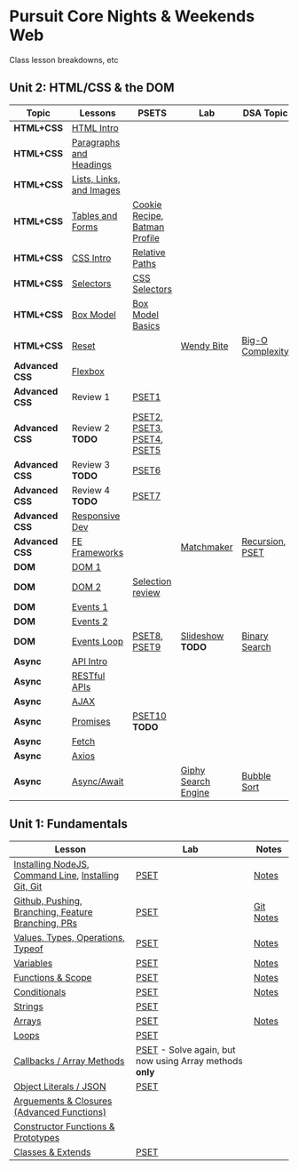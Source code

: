 # Pursuit Core Nights & Weekends Web
Class lesson breakdowns, etc

## Unit 2: HTML/CSS & the DOM

| Topic | Lessons | PSETS | Lab | DSA Topic | Notes |
| ---------------------- | ------------- | ------------- | ------------- | ------------- | ------------- |
| **HTML+CSS** | [HTML Intro ](https://github.com/joinpursuit/Pursuit-Core-Web/blob/master/html_css_dom/html_intro/html_intro_update.md) |
| **HTML+CSS** | [Paragraphs and Headings ](https://github.com/joinpursuit/Pursuit-Core-Web/blob/master/html_css_dom/html_paragraph_and_headings/html_p_h_tags.md) |
| **HTML+CSS** | [Lists, Links, and Images](https://github.com/joinpursuit/Pursuit-Core-Web/blob/master/html_css_dom/html_lists_links_imgs/html_list_link_img_tags.md) |
| **HTML+CSS** | [Tables and Forms](https://github.com/joinpursuit/Pursuit-Core-Web/blob/master/html_css_dom/html_tables_forms/html_table_form_tags.md) | [Cookie Recipe](https://github.com/FEWDMaterials/cookie-recipe-starter), [Batman Profile](https://github.com/mmosayed/PCNWLab_batman_profile) |
| **HTML+CSS** | [CSS Intro](https://github.com/joinpursuit/Pursuit-Core-Web/blob/master/html_css_dom/css_intro/css_intro.md) | [Relative Paths](https://github.com/FEWDMaterials/RelativePathsReview) |
| **HTML+CSS** | [Selectors](https://github.com/joinpursuit/Pursuit-Core-Web/blob/master/html_css_dom/css_selectors/css_selectors.md) | [CSS Selectors](https://github.com/FEWDMaterials/CSSSelectorsReview) |
| **HTML+CSS** | [Box Model](https://github.com/joinpursuit/Pursuit-Core-Web/blob/master/html_css_dom/css_box_model/css_box_model.md) | [Box Model Basics](https://github.com/FEWDMaterials/basicLayoutsReview) |
| **HTML+CSS** | [Reset](https://github.com/joinpursuit/Pursuit-Core-Web/blob/master/html_css_dom/css_reset/reset_update.md) | | [Wendy Bite](https://github.com/FEWDMaterials/WendyBite_BEM) | [Big-O Complexity](https://github.com/mmosayed/DSA-Curriculum/blob/master/Big-O%20Notation/lesson-js.md) |
| **Advanced CSS** | [Flexbox ](https://github.com/joinpursuit/Pursuit-Core-Web/blob/master/html_css_dom/css_flexbox/css_flexbox.md) |
| **Advanced CSS** | Review 1 | [PSET1](https://github.com/FEWDMaterials/layoutPractice) |
| **Advanced CSS** | Review 2 **TODO** | [PSET2](http://samantha.fewd.us/#/fork/mottaquikarim/flex-grid-ex), [PSET3](http://samantha.fewd.us/#/fork/mottaquikarim/flex-grid-ex-2), [PSET4](http://samantha.fewd.us/#fork/mottaquikarim/flex-grid-ex-3), [PSET5](http://samantha.fewd.us/#fork/mottaquikarim/flex-grid-ex-4)  |
| **Advanced CSS** | Review 3 **TODO** | [PSET6](https://mottaquikarim.github.io/FEWDRemote/stage/index.html?lecture=7#/3/3)  |
| **Advanced CSS** | Review 4 **TODO** | [PSET7](https://mottaquikarim.github.io/FEWDRemote/stage/index.html?lecture=7#/4/2)  |
| **Advanced CSS** | [Responsive Dev](https://fewdmaterials.github.io/FEWD629_Lecture7/#styling-for-various-screens) |
| **Advanced CSS** | [FE Frameworks ](https://getbootstrap.com/) |  | [Matchmaker](https://github.com/FEWDMaterials/FEWD_Developer_Matchmaker) | [Recursion](https://github.com/mmosayed/DSA-Curriculum/blob/master/Recursion/lesson-js.md), [PSET](https://github.com/mottaquikarim/PCNWLab-Recursion) |
| **DOM** | [DOM 1 ](https://github.com/joinpursuit/Pursuit-Core-Web/blob/master/html_css_dom/dom_1/dom1_update.md) |
| **DOM** | [DOM 2 ](https://github.com/joinpursuit/Pursuit-Core-Web/blob/master/html_css_dom/dom_2/dom2_update.md) |  [Selection review](https://github.com/FEWDMaterials/UI_PSETS) |
| **DOM** | [Events 1 ](https://github.com/joinpursuit/Pursuit-Core-Web/blob/master/html_css_dom/events_1/event_update.md) |
| **DOM** | [Events 2 ](https://github.com/joinpursuit/Pursuit-Core-Web/blob/master/html_css_dom/events_2/events_2_update.md) |
| **DOM** | [Events Loop ](https://github.com/joinpursuit/Pursuit-Core-Web/blob/master/html_css_dom/event_loop/event_loop_update.md) |  [PSET8](https://github.com/FEWDMaterials/UI_PSETS), [PSET9](https://github.com/FEWDMaterials/UIReview) | [Slideshow](https://github.com/FEWDMaterials/SimpleSlideshow) **TODO** | [Binary Search](https://github.com/mmosayed/DSA-Curriculum/blob/master/Binary%20Search/lesson-js.md) |
| **Async** | [API Intro ](https://github.com/joinpursuit/Pursuit-Core-Web/blob/master/html_css_dom/api_intro/api_intro.md) |
| **Async** | [RESTful APIs](https://github.com/joinpursuit/Pursuit-Core-Web/blob/master/html_css_dom/restful_apis/restful_api.md) |
| **Async** | [AJAX ](https://github.com/joinpursuit/Pursuit-Core-Web/blob/master/html_css_dom/ajax/ajax_update.md) |
| **Async** | [Promises](https://github.com/joinpursuit/Pursuit-Core-Web/blob/master/html_css_dom/promises/promises_update.md) | [PSET10](https://github.com/mottaquikarim/PCNWLab-Promises) **TODO** |
| **Async** | [Fetch ](https://github.com/joinpursuit/Pursuit-Core-Web/blob/master/html_css_dom/fetch/fetch_update.md) |
| **Async** | [Axios](https://github.com/joinpursuit/Pursuit-Core-Web/blob/master/html_css_dom/axios/axios_update.md) |
| **Async** | [Async/Await](https://github.com/joinpursuit/Pursuit-Core-Web/blob/master/html_css_dom/async_and_await/async_and_await_update.md) | | [Giphy Search Engine](https://github.com/FEWDMaterials/gifSearchEngine) | [Bubble Sort](https://github.com/mmosayed/DSA-Curriculum/blob/master/Sorting%20Algorithms/lesson-bubble-js.md) |

## Unit 1: Fundamentals

| Lesson  | Lab | Notes |
| ------------- | ------------- | ------------- |
| [Installing NodeJS](https://github.com/joinpursuit/Pursuit-Core-Web/blob/master/fundamentals/local_environment/Local_Environment_Setup.md#mac-os-installation-instructions), [Command Line](https://github.com/joinpursuit/Pursuit-Core-Web/blob/master/fundamentals/the_command_line/terminal.md), [Installing Git, Git](https://github.com/joinpursuit/Pursuit-Core-Web/blob/master/fundamentals/git_and_github/git_and_github.md) | [PSET](https://github.com/mottaquikarim/PCNWLab-Command-Line)  | [Notes](https://github.com/joinpursuit/Pursuit-Core-NW-Web/tree/master/notes/Mon_10_01_2018) |
| [Github, Pushing, Branching, Feature Branching, PRs   ](https://github.com/joinpursuit/Pursuit-Core-Web/blob/master/fundamentals/git_and_github/git_and_github.md) | [PSET](https://github.com/mottaquikarim/PCNWLab-Github)  | [Git Notes](https://github.com/joinpursuit/Pursuit-Core-NW-Web/tree/master/notes/Mon_10_02_2018)
| [Values, Types, Operations, Typeof](https://github.com/joinpursuit/Pursuit-Core-Web/blob/master/fundamentals/values_types_operators/values_types_operators.md)  | [PSET](https://github.com/mottaquikarim/PCNWLab-Types) | [Notes](https://github.com/joinpursuit/Pursuit-Core-NW-Web/tree/master/notes/Sat_10_06_2018)
| [Variables](https://github.com/joinpursuit/Pursuit-Core-Web/blob/master/fundamentals/variables/variables_update.md)  | [PSET](https://github.com/mottaquikarim/PCNWLab-Variables) | [Notes](https://github.com/joinpursuit/Pursuit-Core-NW-Web/tree/master/notes/Sat_10_06_2018)
| [Functions & Scope](https://github.com/joinpursuit/Pursuit-Core-Web/blob/master/fundamentals/functions/functions_update.md)  | [PSET](https://github.com/mottaquikarim/PCNWLab-Functions_and_Scope) | [Notes](https://github.com/joinpursuit/Pursuit-Core-NW-Web/tree/master/notes/Weds_10_10_2018)
| [Conditionals](https://github.com/joinpursuit/Pursuit-Core-Web/blob/master/fundamentals/conditionals/conditional_JS.md)  | [PSET](https://github.com/mottaquikarim/PCNWLab-Conditionals) | [Notes](https://github.com/joinpursuit/Pursuit-Core-NW-Web/tree/master/notes/Sat_10_13_2018)
| [Strings](https://github.com/joinpursuit/Pursuit-Core-Web/blob/master/fundamentals/strings/strings_update.md)  | [PSET](https://github.com/mottaquikarim/PCNWLab-Strings) |
| [Arrays](https://github.com/joinpursuit/Pursuit-Core-Web/blob/master/fundamentals/arrays/arrays_update.md)  | [PSET](https://github.com/mottaquikarim/PCNWLab-Arrays) | [Notes](https://github.com/joinpursuit/Pursuit-Core-NW-Web/tree/master/notes/Tues_10_16_2018)
| [Loops](https://github.com/joinpursuit/Pursuit-Core-Web/blob/master/fundamentals/loops/loops.md)  | [PSET](https://github.com/mottaquikarim/PCNWLab-Loops) |
| [Callbacks / Array Methods](https://github.com/joinpursuit/Pursuit-Core-Web/blob/master/fundamentals/array_methods/array_methods_update.md)  | [PSET](https://github.com/mottaquikarim/PCNWLab-Loops) - Solve again, but now using Array methods __only__ |
| [Object Literals / JSON](https://github.com/joinpursuit/Pursuit-Core-Web/blob/master/fundamentals/objects/objects_update.md)  | [PSET](https://github.com/mottaquikarim/PCNWLab-Object-Literals) |
| [Arguements & Closures (Advanced Functions)](https://github.com/joinpursuit/Pursuit-Core-Web/blob/master/fundamentals/function_arguments_and_closures/arguments_and_closures_update.md)  |  |
| [Constructor Functions & Prototypes](https://github.com/joinpursuit/Pursuit-Core-Web/blob/master/fundamentals/constructor_functions/constructor_functions_update.md)  |  |
| [Classes & Extends](https://github.com/joinpursuit/Pursuit-Core-Web/blob/master/fundamentals/classes/classes_update.md)  | [PSET](https://github.com/mmosayed/PCNWLab-Classes) |


